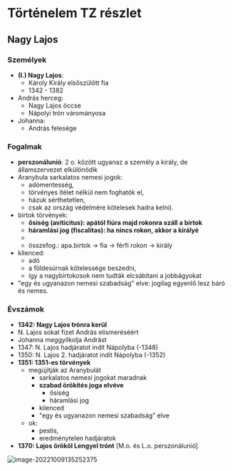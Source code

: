 # Történelem TZ részlet

## Nagy Lajos

### Személyek

- **(I.) Nagy Lajos**:
  - Károly Király elsőszülött fia
  - 1342 - 1382
- András herceg:
  - Nagy Lajos öccse
  - Nápolyi trón várományosa
- Johanna:
  - András felesége

### Fogalmak

- **perszonálunió**: 2 o. között ugyanaz a személy a király, de államszervezet elkülönödik
- Aranybula sarkalatos nemesi jogok: 
  - adómentesség,
  - törvényes ítélet nélkül nem foghatók el, 
  - házuk sérthetetlen,
  - csak az ország védelmére kötelesek hadra kelni).
- birtok törvények:
  - **ősiség (aviticitus): apától fiúra majd rokonra száll a birtok**
  - **háramlási jog (fiscalitas): ha nincs rokon, akkor a királyé**
  - 
  - összefog.: apa.birtok -> fia -> férfi rokon -> király
- kilenced: 
  - adó  
  - a földesúrnak kötelessége beszedni, 
  - így a nagybirtokosok nem tudták elcsábítani a jobbágyokat
- "egy és ugyanazon nemesi szabadság" elve: jogilag egyenlő lesz báró és nemes.

### Évszámok

- **1342: Nagy Lajos trónra kerül**
- N. Lajos sokat fizet András elismeréséért
- Johanna meggyilkolja Andrást
- 1347: N. Lajos hadjáratot indít Nápolyba (-1348)
- 1350: N. Lajos 2. hadjáratot indít Nápolyba (-1352)
- **1351: 1351-es törvények**
  - megújítják az Aranybulát 
    - sarkalatos nemesi jogokat maradnak
    - **szabad örökítés joga elvéve**
      - ősiség
      - háramlási jog
    - kilenced
    - "egy és ugyanazon nemesi szabadság" elve
  - ok:
    - pestis,
    - eredménytelen hadjáratok
- **1370: Lajos örököl Lengyel trónt** [M.o. és L.o. perszonálunió]

![image-20221009135252375](C:\Users\user\AppData\Roaming\Typora\typora-user-images\image-20221009135252375.png)